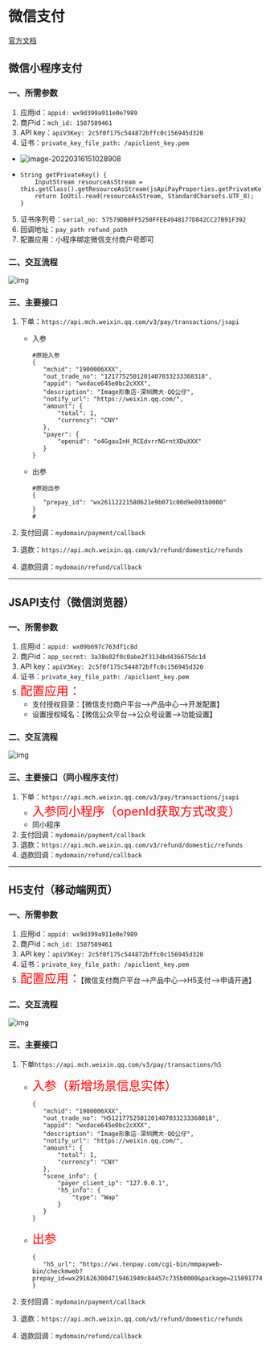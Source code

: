 #  微信支付

[官方文档](https://pay.weixin.qq.com/wiki/doc/apiv3/apis/chapter3_1_1.shtml)

## 微信小程序支付

### 一、所需参数

1. 应用id：`appid: wx9d399a911e0e7989`
2. 商户id：`mch_id: 1587589461`
3. API key：`apiV3Key: 2c5f0f175c544872bffc0c156945d320`
4. 证书：`private_key_file_path: /apiclient_key.pem`

+ ![image-20220316151028908](https://img-1256282866.cos.ap-beijing.myqcloud.com/image-20220316151028908.png)

  

+ ```
  String getPrivateKey() {
      InputStream resourceAsStream = this.getClass().getResourceAsStream(jsApiPayProperties.getPrivateKeyFilePath());
      return IoUtil.read(resourceAsStream, StandardCharsets.UTF_8);
  }
  ```

5. 证书序列号：`serial_no: 57579DB0FF5250FFEE4948177D842CC27B91F392`
6. 回调地址：`pay_path refund_path`
7. 配置应用：小程序绑定微信支付商户号即可

### 二、交互流程

![img](https://img-1256282866.cos.ap-beijing.myqcloud.com/6_2.png)

### 三、主要接口

1. 下单：`https://api.mch.weixin.qq.com/v3/pay/transactions/jsapi`

   + 入参

     ```
     #原始入参
     {
     	"mchid": "1900006XXX",
     	"out_trade_no": "1217752501201407033233368318",
     	"appid": "wxdace645e0bc2cXXX",
     	"description": "Image形象店-深圳腾大-QQ公仔",
     	"notify_url": "https://weixin.qq.com/",
     	"amount": {
     		"total": 1,
     		"currency": "CNY"
     	},
     	"payer": {
     		"openid": "o4GgauInH_RCEdvrrNGrntXDuXXX"
     	}
     }
     ```

   + 出参

     ```
     #原始出参
     {
     	"prepay_id": "wx26112221580621e9b071c00d9e093b0000"
     }
     #
     ```

2. 支付回调：`mydomain/payment/callback`

3. 退款：`https://api.mch.weixin.qq.com/v3/refund/domestic/refunds`

4. 退款回调：`mydomain/refund/callback`

---

## JSAPI支付（微信浏览器）

### 一、所需参数

1. 应用id：`appid: wx09b697c763df1c8d`
2. 商户id：`app_secret: 3a38e02f0c0abe2f3134bd436675dc1d`
3. API key：`apiV3Key: 2c5f0f175c544872bffc0c156945d320`
4. 证书：`private_key_file_path: /apiclient_key.pem`
5. <font color=red size=5> 配置应用：</font>
   + 支付授权目录：【微信支付商户平台—>产品中心—>开发配置】
   + 设置授权域名：【微信公众平台—>公众号设置—>功能设置】

### 二、交互流程

![img](https://img-1256282866.cos.ap-beijing.myqcloud.com/2_2_4.bmp)

### 三、主要接口（同小程序支付）

1. 下单：`https://api.mch.weixin.qq.com/v3/pay/transactions/jsapi`
   + <font color=red size=5> 入参同小程序（openId获取方式改变）</font>
   + 同小程序
2. 支付回调：`mydomain/payment/callback`
3. 退款：`https://api.mch.weixin.qq.com/v3/refund/domestic/refunds`
4. 退款回调：`mydomain/refund/callback`

---

## H5支付（移动端网页）

### 一、所需参数

1. 应用id：`appid: wx9d399a911e0e7989`
2. 商户id：`mch_id: 1587589461`
3. API key：`apiV3Key: 2c5f0f175c544872bffc0c156945d320`
4. 证书：`private_key_file_path: /apiclient_key.pem`
5. <font color=red size=5> 配置应用：</font>【微信支付商户平台—>产品中心—>H5支付—>申请开通】

### 二、交互流程

![img](https://img-1256282866.cos.ap-beijing.myqcloud.com/7_2.png)

### 三、主要接口

1. 下单`https://api.mch.weixin.qq.com/v3/pay/transactions/h5`

   + <font color=red size=5> 入参（新增场景信息实体）</font>

     ```
     {
     	"mchid": "1900006XXX",
     	"out_trade_no": "H51217752501201407033233368018",
     	"appid": "wxdace645e0bc2cXXX",
     	"description": "Image形象店-深圳腾大-QQ公仔",
     	"notify_url": "https://weixin.qq.com/",
     	"amount": {
     		"total": 1,
     		"currency": "CNY"
     	},
     	"scene_info": {
     		"payer_client_ip": "127.0.0.1",
     		"h5_info": {
     			"type": "Wap"
     		}
     	}
     }
     ```

   + <font color=red size=5> 出参</font>

     ```
     {
     	"h5_url": "https://wx.tenpay.com/cgi-bin/mmpayweb-bin/checkmweb?prepay_id=wx2916263004719461949c84457c735b0000&package=2150917749"
     }
     ```

2. 支付回调：`mydomain/payment/callback`

3. 退款：`https://api.mch.weixin.qq.com/v3/refund/domestic/refunds`

4. 退款回调：`mydomain/refund/callback`

